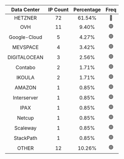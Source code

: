 | Data Center | IP Count | Percentage | Freq |
|:------------:|:--------:|:-----------:|:-----:|
| HETZNER | 72 | 61.54% | 🔴 |
| OVH | 11 | 9.40% | 🟢 |
| Google-Cloud | 5 | 4.27% | 🟢 |
| MEVSPACE | 4 | 3.42% | 🟢 |
| DIGITALOCEAN | 3 | 2.56% | 🟢 |
| Contabo | 2 | 1.71% | 🟢 |
| IKOULA | 2 | 1.71% | 🟢 |
| AMAZON | 1 | 0.85% | 🟢 |
| Interserver | 1 | 0.85% | 🟢 |
| IPAX | 1 | 0.85% | 🟢 |
| Netcup | 1 | 0.85% | 🟢 |
| Scaleway | 1 | 0.85% | 🟢 |
| StackPath | 1 | 0.85% | 🟢 |
| OTHER | 12 | 10.26% | 🟢 |